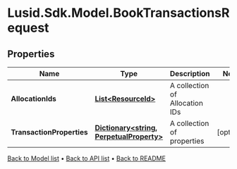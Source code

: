 # Lusid.Sdk.Model.BookTransactionsRequest

## Properties

Name | Type | Description | Notes
------------ | ------------- | ------------- | -------------
**AllocationIds** | [**List&lt;ResourceId&gt;**](ResourceId.md) | A collection of Allocation IDs | 
**TransactionProperties** | [**Dictionary&lt;string, PerpetualProperty&gt;**](PerpetualProperty.md) | A collection of properties | [optional] 

[Back to Model list](../README.md#documentation-for-models) &#8226; [Back to API list](../README.md#documentation-for-api-endpoints) &#8226; [Back to README](../README.md)


